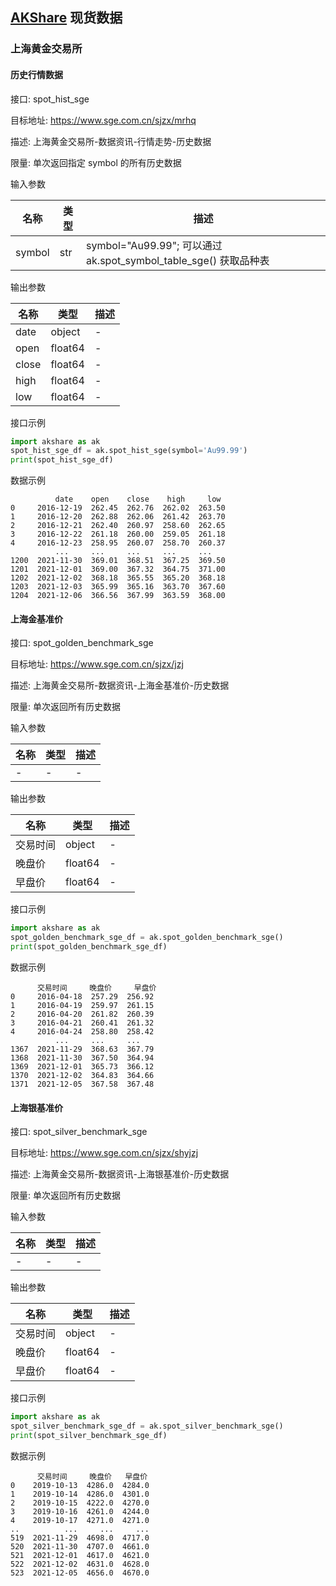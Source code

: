 ## [AKShare](https://github.com/akfamily/akshare) 现货数据

### 上海黄金交易所

#### 历史行情数据

接口: spot_hist_sge

目标地址: https://www.sge.com.cn/sjzx/mrhq

描述: 上海黄金交易所-数据资讯-行情走势-历史数据

限量: 单次返回指定 symbol 的所有历史数据

输入参数

| 名称     | 类型  | 描述                                                      |
|--------|-----|---------------------------------------------------------|
| symbol | str | symbol="Au99.99"; 可以通过 ak.spot_symbol_table_sge() 获取品种表 |

输出参数

| 名称    | 类型      | 描述  |
|-------|---------|-----|
| date  | object  | -   |
| open  | float64 | -   |
| close | float64 | -   |
| high  | float64 | -   |
| low   | float64 | -   |

接口示例

```python
import akshare as ak
spot_hist_sge_df = ak.spot_hist_sge(symbol='Au99.99')
print(spot_hist_sge_df)
```

数据示例

```
          date    open    close    high     low
0     2016-12-19  262.45  262.76  262.02  263.50
1     2016-12-20  262.88  262.06  261.42  263.70
2     2016-12-21  262.40  260.97  258.60  262.65
3     2016-12-22  261.18  260.00  259.05  261.18
4     2016-12-23  258.95  260.07  258.70  260.37
          ...     ...     ...     ...     ...
1200  2021-11-30  369.01  368.51  367.25  369.50
1201  2021-12-01  369.00  367.32  364.75  371.00
1202  2021-12-02  368.18  365.55  365.20  368.18
1203  2021-12-03  365.99  365.16  363.70  367.60
1204  2021-12-06  366.56  367.99  363.59  368.00
```

#### 上海金基准价

接口: spot_golden_benchmark_sge

目标地址: https://www.sge.com.cn/sjzx/jzj

描述: 上海黄金交易所-数据资讯-上海金基准价-历史数据

限量: 单次返回所有历史数据

输入参数

| 名称  | 类型  | 描述  |
|-----|-----|-----|
| -   | -   | -   |

输出参数

| 名称   | 类型      | 描述  |
|------|---------|-----|
| 交易时间 | object  | -   |
| 晚盘价  | float64 | -   |
| 早盘价  | float64 | -   |

接口示例

```python
import akshare as ak
spot_golden_benchmark_sge_df = ak.spot_golden_benchmark_sge()
print(spot_golden_benchmark_sge_df)
```

数据示例

```
      交易时间     晚盘价     早盘价
0     2016-04-18  257.29  256.92
1     2016-04-19  259.97  261.15
2     2016-04-20  261.82  260.39
3     2016-04-21  260.41  261.32
4     2016-04-24  258.80  258.42
          ...     ...     ...
1367  2021-11-29  368.63  367.79
1368  2021-11-30  367.50  364.94
1369  2021-12-01  365.73  366.12
1370  2021-12-02  364.83  364.66
1371  2021-12-05  367.58  367.48
```

#### 上海银基准价

接口: spot_silver_benchmark_sge

目标地址: https://www.sge.com.cn/sjzx/shyjzj

描述: 上海黄金交易所-数据资讯-上海银基准价-历史数据

限量: 单次返回所有历史数据

输入参数

| 名称  | 类型  | 描述  |
|-----|-----|-----|
| -   | -   | -   |

输出参数

| 名称   | 类型      | 描述  |
|------|---------|-----|
| 交易时间 | object  | -   |
| 晚盘价  | float64 | -   |
| 早盘价  | float64 | -   |

接口示例

```python
import akshare as ak
spot_silver_benchmark_sge_df = ak.spot_silver_benchmark_sge()
print(spot_silver_benchmark_sge_df)
```

数据示例

```
      交易时间     晚盘价   早盘价
0    2019-10-13  4286.0  4284.0
1    2019-10-14  4286.0  4301.0
2    2019-10-15  4222.0  4270.0
3    2019-10-16  4261.0  4244.0
4    2019-10-17  4271.0  4271.0
..          ...     ...     ...
519  2021-11-29  4698.0  4717.0
520  2021-11-30  4707.0  4661.0
521  2021-12-01  4617.0  4621.0
522  2021-12-02  4631.0  4628.0
523  2021-12-05  4656.0  4670.0
```
